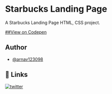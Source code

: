 
# Starbucks Landing Page

A Starbucks Landing Page HTML, CSS project.

[##View on Codepen](https://codepen.io/Arnav-Mishra/pen/QWJbwjB)


## Author

- [@arnav123098](https://www.github.com/arnav123098)


## 🔗 Links

[![twitter](https://img.shields.io/badge/twitter-1DA1F2?style=for-the-badge&logo=twitter&logoColor=white)](https://twitter.com/_iamarnav_)


